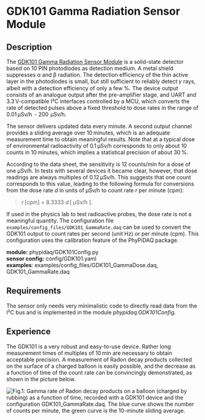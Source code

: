 # GDK101 Gamma Radiation Sensor Module

## Description


The [GDK101 Gamma Radiation Sensor Module](http://allsmartlab.com/eng/294-2)
is a solid-state detector based on 10 PIN photodiodes as detection medium.
A metal shield suppresses α and β radiation. The detection efficiency of
the thin active layer in the photodiodes is small, but still sufficient
to reliably detect 𝛾 rays, albeit with a detection efficiency of only a few %. 
The device output consists of an analogue output after the pre-amplifier stage, 
and UART  and 3.3 V-compatible I²C interfaces controlled by a MCU, which converts 
the rate of detected pulses above a fixed threshold to dose rates in the range 
of 0.01 µSv/h  - 200  µSv/h.

The sensor delivers updated data every minute. A second output channel provides 
a sliding average over 10 minutes, which is an adequate measurement time to
obtain meaningful results. Note that at a typical dose of environmental radioactivity
of 0.1 µSv/h corresponds to only about 10 counts in 10 minutes, which implies a
statistical precision of about 30 %.

According to the data sheet, the sensitivity is 12 counts/min for a dose of  one µSv/h. 
In tests with several devices it became clear, however, that dose readings are always 
 multiples of 0.12 µSv/h. This suggests that one count corresponds to this value, leading 
 to the following formula for conversions from the dose rate $d$ in units of µSv/h to 
 count rate $r$  per minute (cpm): 
   >  $r$ [cpm] = 8.3333 $d$ [ µSv/h ].

If used in the physics lab to test radioactive probes, the dose rate is not a meaningful quantity.
The configuration file  `examples/config_files/GDK101_GammaRate.daq` can be used to 
convert the GDK101 output to count rates per second (unit Hz) or per minute (cpm). This 
configuration uses the calibration feature of the PhyPiDAQ package. 

**module:**  phypidaq/GDK101Config.py  
**sensor config:**  config/GDK101.yaml   
**examples**:  examples/config_files/GDK101_GammaDose.daq, GDK101_GammaRate.daq


## Requirements

The sensor only needs very minimalistic code to directly read data from the I²C bus and is
 implemented in the module *phypidaq.GDK101Config*. 

## Experience

The GDK101 is a very robust and easy-to-use device. Rather long measurement times of
multiples of 10 min are necessary to obtain acceptable precision. A measurement of Radon
decay products collected on the surface of a charged balloon is easily possible, and the
decrease as a function of time of the count rate can be convincingly demonstrated, as shown
in the picture below.

  ![Fig.1: Gamma rate of Radon decay products on a balloon (charged by rubbing)
  as a function of time, recorded with a GDK101 device and the configuration
 *GDK101_GammaRate.daq*. The blue curve shows the number of counts per minute,
  the green curve is the 10-minute sliding average.](
  images/Radon_onBalloon.png)



